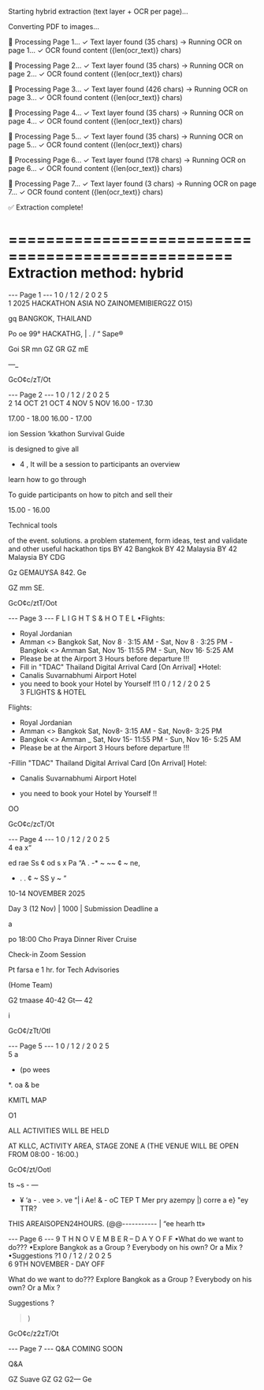 Starting hybrid extraction (text layer + OCR per page)...

Converting PDF to images...

📄 Processing Page 1...
  ✓ Text layer found (35 chars)
  → Running OCR on page 1...
  ✓ OCR found content ({len(ocr_text)} chars)

📄 Processing Page 2...
  ✓ Text layer found (35 chars)
  → Running OCR on page 2...
  ✓ OCR found content ({len(ocr_text)} chars)

📄 Processing Page 3...
  ✓ Text layer found (426 chars)
  → Running OCR on page 3...
  ✓ OCR found content ({len(ocr_text)} chars)

📄 Processing Page 4...
  ✓ Text layer found (35 chars)
  → Running OCR on page 4...
  ✓ OCR found content ({len(ocr_text)} chars)

📄 Processing Page 5...
  ✓ Text layer found (35 chars)
  → Running OCR on page 5...
  ✓ OCR found content ({len(ocr_text)} chars)

📄 Processing Page 6...
  ✓ Text layer found (178 chars)
  → Running OCR on page 6...
  ✓ OCR found content ({len(ocr_text)} chars)

📄 Processing Page 7...
  ✓ Text layer found (3 chars)
  → Running OCR on page 7...
  ✓ OCR found content ({len(ocr_text)} chars)

✅ Extraction complete!

==================================================
Extraction method: hybrid
==================================================
--- Page 1 ---
1 0 / 1 2 / 2 0 2 5              
1
2025 HACKATHON ASIA
NO ZAINOMEMIBIERG2Z O15)

gq BANGKOK, THAILAND

Po
oe 99° HACKATHG, | .
/ “ Sape®

Goi SR mn GZ GR GZ mE

—_

GcO¢c/zT/Ot

--- Page 2 ---
1 0 / 1 2 / 2 0 2 5              
2
14 OCT 21 OCT 4 NOV 5 NOV
16.00 - 17.30

17.00 - 18.00 16.00 - 17.00

ion Session ‘kkathon Survival Guide

is designed to give all

- 4 , It will be a session to
participants an overview

learn how to go through

To guide participants on
how to pitch and sell their

15.00 - 16.00

Technical tools

of the event. solutions.
a problem statement,
form ideas, test and
validate and other useful
hackathon tips
BY 42 Bangkok BY 42 Malaysia BY 42 Malaysia BY CDG

Gz GEMAUYSA 842. Ge

GZ mm SE.

GcO¢c/ztT/Oot

--- Page 3 ---
F L I G H T S  &  H O T E L
•Flights:
- Royal Jordanian
- Amman <> Bangkok  Sat, Nov 8 · 3:15 AM - Sat, Nov 8 · 3:25 PM
-Bangkok <> Amman  Sat, Nov 15· 11:55 PM - Sun, Nov 16· 5:25 AM
- Please be at the Airport 3 Hours before departure !!!
- Fill in "TDAC" Thailand Digital Arrival Card  [On Arrival] 
•Hotel:
- Canalis Suvarnabhumi Airport Hotel
- you need to book your Hotel by Yourself !!1 0 / 1 2 / 2 0 2 5              
3
FLIGHTS & HOTEL

Flights:
- Royal Jordanian
- Amman <> Bangkok Sat, Nov8- 3:15 AM - Sat, Nov8- 3:25 PM
- Bangkok <> Amman _ Sat, Nov 15- 11:55 PM - Sun, Nov 16- 5:25 AM
- Please be at the Airport 3 Hours before departure !!!

-Fillin "TDAC" Thailand Digital Arrival Card [On Arrival]
Hotel:
- Canalis Suvarnabhumi Airport Hotel

- you need to book your Hotel by Yourself !!

OO

GcO¢c/zcT/Ot

--- Page 4 ---
1 0 / 1 2 / 2 0 2 5              
4
ea x“

ed
rae Ss
¢
od s x
Pa “A .
-* ~ ~~
¢ ~ ne,
- . .
¢ ~ SS
y ~ “

10-14 NOVEMBER 2025

Day 3 (12 Nov) | 1000 | Submission Deadline
a

a

po 18:00 Cho Praya Dinner River Cruise

Check-in Zoom Session

Pt farsa
e 1 hr. for Tech Advisories

(Home Team)

G2 tmaase 40-42 Gt— 42

i

GcO¢/zTt/Otl

--- Page 5 ---
1 0 / 1 2 / 2 0 2 5              
5
a
- (po wees

*. oa & be

KMITL MAP

O1

ALL ACTIVITIES WILL BE HELD

AT KLLC, ACTIVITY AREA, STAGE ZONE A
(THE VENUE WILL BE OPEN FROM 08:00 - 16:00.)

GcO¢/zt/Ootl

ts ~s -
—
- ¥ ‘a -
. vee >. ve “| i Ae! & -
oC TEP T Mer pry azempy |) corre a e} "ey TTR?

THIS AREAISOPEN24HOURS. (@@----------- | “ee hearh tt»

--- Page 6 ---
9 T H  N O V E M B E R  – D A Y  O F F
•What do we want to do???
•Explore Bangkok as a Group ? Everybody on his own?  Or a Mix ?
•Suggestions ?1 0 / 1 2 / 2 0 2 5              
6
9TH NOVEMBER - DAY OFF

What do we want to do???
Explore Bangkok as a Group ? Everybody on his own? Or a Mix ?

Suggestions ?

>)

GcO¢c/z2zT/Ot

--- Page 7 ---
Q&A
COMING SOON

Q&A

GZ Suave GZ G2 G2— Ge
